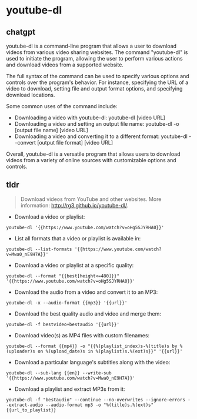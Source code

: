 # youtube-dl 
## chatgpt 
youtube-dl is a command-line program that allows a user to download videos from various video sharing websites. The command "youtube-dl" is used to initiate the program, allowing the user to perform various actions and download videos from a supported website. 

The full syntax of the command can be used to specify various options and controls over the program's behavior. For instance, specifying the URL of a video to download, setting file and output format options, and specifying download locations.

Some common uses of the command include:

- Downloading a video with youtube-dl: youtube-dl [video URL]
- Downloading a video and setting an output file name: youtube-dl -o [output file name] [video URL]
- Downloading a video and converting it to a different format: youtube-dl --convert [output file format] [video URL]

Overall, youtube-dl is a versatile program that allows users to download videos from a variety of online sources with customizable options and controls. 

## tldr 
 
> Download videos from YouTube and other websites.
> More information: <http://rg3.github.io/youtube-dl/>.

- Download a video or playlist:

`youtube-dl '{{https://www.youtube.com/watch?v=oHg5SJYRHA0}}'`

- List all formats that a video or playlist is available in:

`youtube-dl --list-formats '{{https://www.youtube.com/watch?v=Mwa0_nE9H7A}}'`

- Download a video or playlist at a specific quality:

`youtube-dl --format "{{best[height<=480]}}" '{{https://www.youtube.com/watch?v=oHg5SJYRHA0}}'`

- Download the audio from a video and convert it to an MP3:

`youtube-dl -x --audio-format {{mp3}} '{{url}}'`

- Download the best quality audio and video and merge them:

`youtube-dl -f bestvideo+bestaudio '{{url}}'`

- Download video(s) as MP4 files with custom filenames:

`youtube-dl --format {{mp4}} -o "{{%(playlist_index)s-%(title)s by %(uploader)s on %(upload_date)s in %(playlist)s.%(ext)s}}" '{{url}}'`

- Download a particular language's subtitles along with the video:

`youtube-dl --sub-lang {{en}} --write-sub '{{https://www.youtube.com/watch?v=Mwa0_nE9H7A}}'`

- Download a playlist and extract MP3s from it:

`youtube-dl -f "bestaudio" --continue --no-overwrites --ignore-errors --extract-audio --audio-format mp3 -o "%(title)s.%(ext)s" {{url_to_playlist}}`
